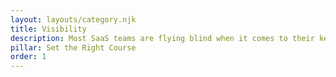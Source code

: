 ```yaml
---
layout: layouts/category.njk
title: Visibility
description: Most SaaS teams are flying blind when it comes to their key Product, Tech, and Data functions. We can help teams and leadership shine a light in a way that everyone can understand.
pillar: Set the Right Course
order: 1
---
```

